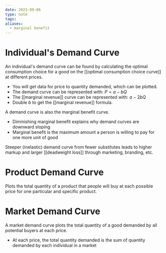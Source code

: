 ```yaml
---
date: 2023-09-06
type: note
tags: 
aliases:
  - marginal benefit
---
```


# Individual's Demand Curve
An individual's demand curve can be found by calculating the optimal consumption choice for a good on the [[optimal consumption choice curve]] at different prices.
- You will get data for price to quantity demanded, which can be plotted.
- The demand curve can be represented with: $P = a - bQ$
- The [[marginal revenue]] curve can be represented with: $a-2bQ$
- Double $b$ to get the [[marginal revenue]] formula.

A demand curve is also the marginal benefit curve.
- Diminishing marginal benefit explains why demand curves are downward sloping
- Marginal benefit is the maximum amount a person is willing to pay for one more unit of good

Steeper (inelastic) demand curve from fewer substitutes leads to higher markup and larger [[deadweight loss]] through marketing, branding, etc.

# Product Demand Curve
Plots the total quantity of a product that people will buy at each possible price for one particular and specific product.

# Market Demand Curve
A market demand curve plots the total quantity of a good demanded by all potential buyers at each price.
- At each price, the total quantity demanded is the sum of quantity demanded by each individual in a market